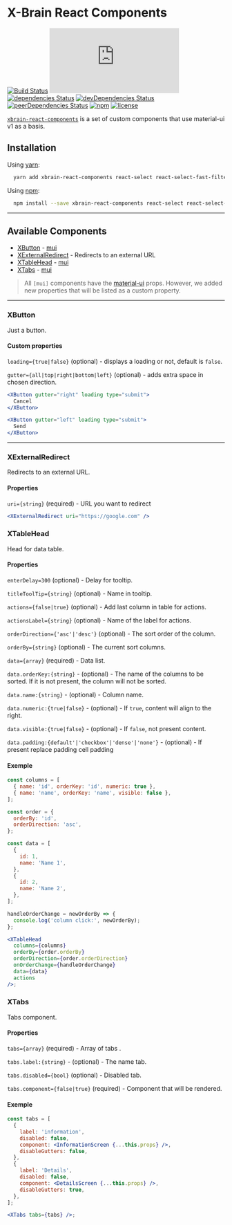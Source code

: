 # X-Brain React Components

[![Build Status](https://travis-ci.org/xbrain-dev/xbrain-react-components.svg?branch=master)](https://travis-ci.org/xbrain-dev/xbrain-react-components)
[![gzip size](http://img.badgesize.io/https://unpkg.com/xbrain-react-components/dist/xbrain-react-components.min.js?compression=gzip)](https://unpkg.com/xbrain-react-components/dist/xbrain-react-components.min.js)
[![dependencies Status](https://david-dm.org/xbrain-dev/xbrain-react-components/status.svg)](https://david-dm.org/xbrain-dev/xbrain-react-components)
[![devDependencies Status](https://david-dm.org/xbrain-dev/xbrain-react-components/dev-status.svg)](https://david-dm.org/xbrain-dev/xbrain-react-components?type=dev)
[![peerDependencies Status](https://david-dm.org/xbrain-dev/xbrain-react-components/peer-status.svg)](https://david-dm.org/xbrain-dev/xbrain-react-components?type=peer)
[![npm](https://img.shields.io/npm/v/xbrain-react-components.svg)](https://www.npmjs.com/package/xbrain-react-components)
[![license](https://img.shields.io/github/license/xbrain-dev/xbrain-react-components.svg)](https://github.com/xbrain-dev/xbrain-react-components)

[`xbrain-react-components`](https://github.com/xbrain-dev/xbrain-react-components)
is a set of custom components that use material-ui v1 as a basis.

## Installation

Using [yarn](https://yarnpkg.com/):

```bash
  yarn add xbrain-react-components react-select react-select-fast-filter-options react-virtualized-select
```

Using [npm](https://www.npmjs.org/):

```bash
  npm install --save xbrain-react-components react-select react-select-fast-filter-options react-virtualized-select
```

---

## Available Components

* [XButton](#xbutton) - [mui](https://material-ui-next.com/demos/buttons/)
* [XExternalRedirect](#xexternalredirect) - Redirects to an external URL
* [XTableHead](#xtablehead) - [mui](https://material-ui-next.com/demos/tables/)
* [XTabs](#xtabs) - [mui](https://material-ui-next.com/api/tabs/)

> All `[mui]` components have the
> [material-ui](https://github.com/mui-org/material-ui.git) props. However, we
> added new properties that will be listed as a custom property.

---

### XButton

Just a button.

#### Custom properties

`loading={true|false}` (optional) - displays a loading or not, default is
`false`.

`gutter={all|top|right|bottom|left}` (optional) - adds extra space in chosen direction.

```jsx
<XButton gutter="right" loading type="submit">
  Cancel
</XButton>

<XButton gutter="left" loading type="submit">
  Send
</XButton>
```

---

### XExternalRedirect

Redirects to an external URL.

#### Properties

`uri={string}` (required) - URL you want to redirect

```jsx
<XExternalRedirect uri="https://google.com" />
```

### XTableHead

Head for data table.

#### Properties

`enterDelay=300` (optional) - Delay for tooltip.

`titleToolTip={string}` (optional) - Name in tooltip.

`actions={false|true}` (optional) - Add last column in table for actions.

`actionsLabel={string}` (optional) - Name of the label for actions.

`orderDirection={'asc'|'desc'}` (optional) - The sort order of the column.

`orderBy={string}` (optional) - The current sort columns.

`data={array}` (required) - Data list.

`data.orderKey:{string}` - (optional) - The name of the columns to be sorted. If it is not present, the column will not be sorted.

`data.name:{string}` - (optional) - Column name.

`data.numeric:{true|false}` - (optional) - If `true`, content will align to the right.

`data.visible:{true|false}` - (optional) - If `false`, not present content.

`data.padding:{default'|'checkbox'|'dense'|'none'}` - (optional) - If present replace padding cell padding

#### Exemple

```jsx
const columns = [
  { name: 'id', orderKey: 'id', numeric: true },
  { name: 'name', orderKey: 'name', visible: false },
];

const order = {
  orderBy: 'id',
  orderDirection: 'asc',
};

const data = [
  {
    id: 1,
    name: 'Name 1',
  },
  {
    id: 2,
    name: 'Name 2',
  },
];

handleOrderChange = newOrderBy => {
  console.log('column click:', newOrderBy);
};

<XTableHead
  columns={columns}
  orderBy={order.orderBy}
  orderDirection={order.orderDirection}
  onOrderChange={handleOrderChange}
  data={data}
  actions
/>;
```

### XTabs

Tabs component.

#### Properties

`tabs={array}` (required) - Array of tabs .

`tabs.label:{string}` - (optional) - The name tab.

`tabs.disabled={bool}` (optional) - Disabled tab.

`tabs.component={false|true}` (required) - Component that will be rendered.

#### Exemple

```jsx
const tabs = [
  {
    label: 'information',
    disabled: false,
    component: <InformationScreen {...this.props} />,
    disableGutters: false,
  },
  {
    label: 'Details',
    disabled: false,
    component: <DetailsScreen {...this.props} />,
    disableGutters: true,
  },
];

<XTabs tabs={tabs} />;
```
